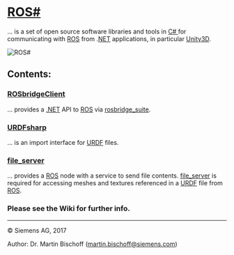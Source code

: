 # [ROS#](https://github.com/siemens/ros-sharp/blob/master/README.md) #
... is a set of open source software libraries and tools in [C\# ](https://docs.microsoft.com/de-de/dotnet/csharp/csharp) for communicating with [ROS](http://www.ros.org/) from .[NET](https://www.microsoft.com/net) applications, in particular  [Unity3D](https://unity3d.com/).

![ROS#](https://github.com/siemens/ros-sharp/wiki/img/ROSsharpLogo.jpg "ROS#")

## Contents: ##

### [ROSbridgeClient](https://github.com/siemens/ros-sharp/tree/master/ROSbridgeClient) ###
... provides a [.NET](https://www.microsoft.com/net) API to [ROS](http://www.ros.org/) via [rosbridge_suite](http://wiki.ros.org/rosbridge_suite).

### [URDFsharp](https://github.com/siemens/ros-sharp/tree/master/URDFsharp) ###
... is an import interface for [URDF](http://wiki.ros.org/urdf) files.

### [file_server](https://github.com/siemens/ros-sharp/tree/master/file_server) ###
... provides a [ROS](http://www.ros.org/) node with a service to send file contents. [file_server](https://github.com/siemens/ros-sharp/tree/master/file_server) is required for accessing meshes and textures referenced in a  [URDF](http://wiki.ros.org/urdf) file from [ROS](http://www.ros.org/).

### Please see the Wiki for further info. ###

---

© Siemens AG, 2017

Author: Dr. Martin Bischoff (martin.bischoff@siemens.com)
